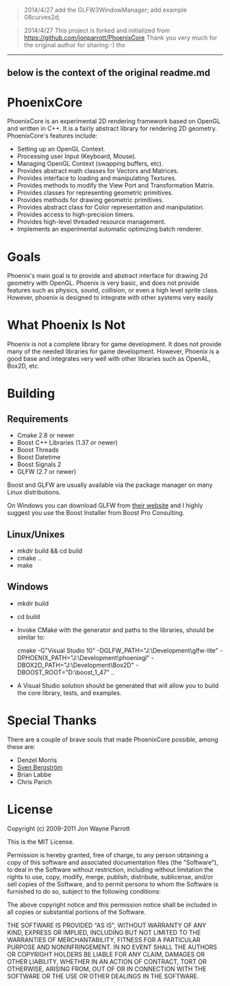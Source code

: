 

> 2014/4/27 
add the GLFW3WindowManager;
add example 08curves2d;

> 2014/4/27 
This project is forked and initialized from https://github.com/jonparrott/PhoenixCore 
Thank you very much for the original author for sharing:-) thx

--------------------------------------------
below is the context of the original readme.md 
--------------------------------------------

PhoenixCore
============

PhoenixCore is an experimental 2D rendering framework based on OpenGL and written in C++. It is a fairly abstract library for rendering 2D geometry. PhoenixCore's features include:

 * Setting up an OpenGL Context.
 * Processing user Input (Keyboard, Mouse).
 * Managing OpenGL Context (swapping buffers, etc).
 * Provides abstract math classes for Vectors and Matrices.
 * Provides interface to loading and manipulating Textures.
 * Provides methods to modify the View Port and Transformation Matrix.
 * Provides classes for representing geometric primitives.
 * Provides methods for drawing geometric primitives.
 * Provides abstract class for Color representation and manipulation.
 * Provides access to high-precision timers.
 * Provides high-level threaded resource management.
 * Implements an experimental automatic optimizing batch renderer.


Goals
=====

Phoenix's main goal is to provide and abstract interface for drawing 2d geometry with OpenGL. Phoenix is very basic, and does not provide features such as physics, sound, collision, or even a high level sprite class. However, phoenix is designed to integrate with other systems very easily


What Phoenix Is Not
===================

Phoenix is not a complete library for game development. It does not provide many of the needed libraries for game development. However, Phoenix is a good base and integrates very well with other libraries such as OpenAL, Box2D, etc.


Building
========

Requirements
------------

 * Cmake 2.8 or newer
 * Boost C++ Libraries (1.37 or newer)
 * Boost Threads
 * Boost Datetime
 * Boost Signals 2
 * GLFW (2.7 or newer)

Boost and GLFW are usually available via the package manager on many Linux distributions. 

On Windows you can download GLFW from [their website](http://glfw.sourceforge.net/) 
and I highly suggest you use the Boost Installer from Boost Pro Consulting.


Linux/Unixes
------------

 * mkdir build && cd build
 * cmake ..
 * make


Windows
-------

  * mkdir build
  * cd build
  * Invoke CMake with the generator and paths to the libraries, should be similar to:

    cmake -G"Visual Studio 10" -DGLFW_PATH="J:\Development\glfw-lite" -DPHOENIX_PATH="J:\Development\phoenixgl" -DBOX2D_PATH="J:\Development\Box2D" -DBOOST_ROOT="D:\boost_1_47" ..

  * A Visual Studio solution should be generated that will allow you to build the core library, tests, and examples.


Special Thanks
==============
There are a couple of brave souls that made PhoenixCore possible, among these are:

 * Denzel Morris
 * [Sven Bergström](https://github.com/FuzzYspo0N)
 * Brian Labbe
 * Chris Parich


License
=======

Copyright (c) 2009-2011 Jon Wayne Parrott

This is the MIT License.

Permission is hereby granted, free of charge, to any person obtaining a copy
of this software and associated documentation files (the "Software"), to deal
in the Software without restriction, including without limitation the rights
to use, copy, modify, merge, publish, distribute, sublicense, and/or sell
copies of the Software, and to permit persons to whom the Software is
furnished to do so, subject to the following conditions:

The above copyright notice and this permission notice shall be included in
all copies or substantial portions of the Software.

THE SOFTWARE IS PROVIDED "AS IS", WITHOUT WARRANTY OF ANY KIND, EXPRESS OR
IMPLIED, INCLUDING BUT NOT LIMITED TO THE WARRANTIES OF MERCHANTABILITY,
FITNESS FOR A PARTICULAR PURPOSE AND NONINFRINGEMENT. IN NO EVENT SHALL THE
AUTHORS OR COPYRIGHT HOLDERS BE LIABLE FOR ANY CLAIM, DAMAGES OR OTHER
LIABILITY, WHETHER IN AN ACTION OF CONTRACT, TORT OR OTHERWISE, ARISING FROM,
OUT OF OR IN CONNECTION WITH THE SOFTWARE OR THE USE OR OTHER DEALINGS IN
THE SOFTWARE.